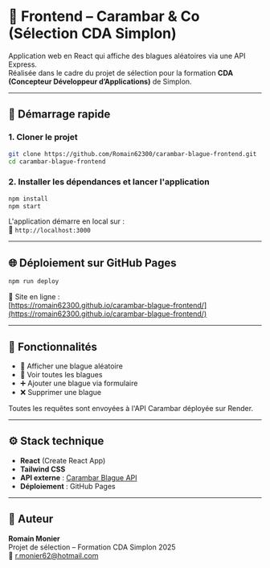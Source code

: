 # 🎯 Frontend – Carambar & Co (Sélection CDA Simplon)

Application web en React qui affiche des blagues aléatoires via une API Express.  
Réalisée dans le cadre du projet de sélection pour la formation **CDA (Concepteur Développeur d’Applications)** de Simplon.

---

## 🚀 Démarrage rapide

### 1. Cloner le projet

```bash
git clone https://github.com/Romain62300/carambar-blague-frontend.git
cd carambar-blague-frontend
```

### 2. Installer les dépendances et lancer l'application

```bash
npm install
npm start
```

L'application démarre en local sur :  
📍 `http://localhost:3000`

---

## 🌐 Déploiement sur GitHub Pages

```bash
npm run deploy
```

🔗 Site en ligne :  
[https://romain62300.github.io/carambar-blague-frontend/](https://romain62300.github.io/carambar-blague-frontend/)

---

## 🧩 Fonctionnalités

- 🎲 Afficher une blague aléatoire
- 📜 Voir toutes les blagues
- ➕ Ajouter une blague via formulaire
- ❌ Supprimer une blague

Toutes les requêtes sont envoyées à l'API Carambar déployée sur Render.

---

## ⚙️ Stack technique

- **React** (Create React App)
- **Tailwind CSS**
- **API externe** : [Carambar Blague API](https://carambar-blague-api.onrender.com/api-docs)
- **Déploiement** : GitHub Pages

---

## 👤 Auteur

**Romain Monier**  
Projet de sélection – Formation CDA Simplon 2025  
📧 [r.monier62@hotmail.com](mailto:r.monier62@hotmail.com)
